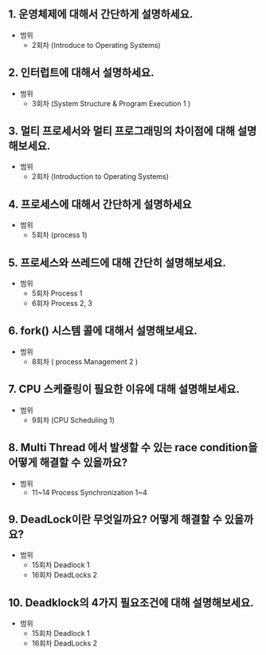 ## 1.  운영체제에 대해서 간단하게 설명하세요.

- 범위
    - 2회차 (Introduce to Operating Systems)

## 2.  인터럽트에 대해서 설명하세요.

- 범위
    - 3회차 (System Structure & Program Execution 1 )

## 3. 멀티 프로세서와 멀티 프로그래밍의 차이점에 대해 설명해보세요.

- 범위
    - 2회차 (Introduction to Operating Systems)

## 4. 프로세스에 대해서 간단하게 설명하세요

- 범위
    - 5회차 (process 1)

## 5. 프로세스와 쓰레드에 대해 간단히 설명해보세요.

- 범위
    - 5회차 Process 1
    - 6회차 Process 2, 3

## 6. fork() 시스템 콜에 대해서 설명해보세요.

- 범위
    - 8회차 ( process Management 2 )

## 7. CPU 스케쥴링이 필요한 이유에 대해 설명해보세요.

- 범위
    - 9회차 (CPU Scheduling 1)

## 8. Multi Thread 에서 발생할 수 있는 race condition을 어떻게 해결할 수 있을까요?

- 범위
    - 11~14 Process Synchronization 1~4

## 9. DeadLock이란 무엇일까요? 어떻게 해결할 수 있을까요?

- 범위
    - 15회차 Deadlock 1
    - 16회차 DeadLocks 2

## 10. Deadklock의 4가지 필요조건에 대해 설명해보세요.

- 범위
    - 15회차 Deadlock 1
    - 16회차 DeadLocks 2
